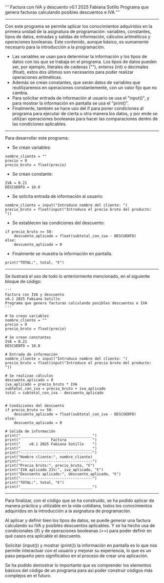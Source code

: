 '''
Factura con IVA y descuento
v0.1 2025 Fabiana Sotillo
Programa que genera facturas calculando posibles descuentos e IVA 
'''

---
Con este programa se permite aplicar los conocimientos adquiridos en la primera unidad de la asignatura de programación: variables, constantes, tipos de datos, entradas y salidas de información, cálculos aritméticos y operaciones booleanas.
Este contenido, aunque básico, es sumamente necesario para la introducción a la programación.

- Las variables se usan para determinar la información y los tipos de datos con los que se trabaja en el programa. Los tipos de datos pueden ser, por ejemplo, literales de cadenas (""), enteros (int) o decimales (float), estos dos últimos son necesarios para poder realizar operaciones aritméticas.
- Además se crean constantes, que serán datos de variables que reutilizaremos en operaciones constantemente, con un valor fijo que no cambia.
- Para solicitar entrada de información al usuario se usa el "input()", y para mostrar la información en pantalla se usa el "print()".
- Finalmente, también se hace uso del if para poner condiciones al programa para ejecutar de cierta u otra manera los datos, y por ende se utilizan operaciones booleanas para hacer las comparaciones dentro de las condiciones aplicables.

---

Para desarrollar este programa:

- Se crean variables:
```
nombre_cliente = ""
precio = 0
precio_bruto = float(precio)
```

- Se crean constante:
```
IVA = 0.21
DESCUENTO = 10.0
```

- Se solicita entrada de información al usuario:
```
nombre_cliente = input("Introduce nombre del cliente: ")
precio_bruto = float(input("Introduce el precio bruto del producto: "))
```

- Se establecen las condiciones del descuento:
```
if precio_bruto >= 50:
    descuento_aplicado = float(subtotal_con_iva - DESCUENTO)
else:
    descuento_aplicado = 0
```
- Finalmente se muestra la información en pantalla.
```
print("TOTAL:", total, "€")
```

---

Se ilustrará el uso de todo lo anteriormente mencionado, en el siguiente bloque de código:

```
'''
Factura con IVA y descuento
v0.1 2025 Fabiana Sotillo
Programa que genera facturas calculando posibles descuentos e IVA 
'''

# Se crean variables
nombre_cliente = ""
precio = 0
precio_bruto = float(precio)

# Se crean constantes
IVA = 0.21
DESCUENTO = 10.0

# Entrada de información
nombre_cliente = input("Introduce nombre del cliente: ")
precio_bruto = float(input("Introduce el precio bruto del producto: "))

# Se realizan cálculos
descuento_aplicado = 0
iva_aplicado = precio_bruto * IVA
subtotal_con_iva = precio_bruto + iva_aplicado
total = subtotal_con_iva - descuento_aplicado


# Condiciones del descuento
if precio_bruto >= 50:
    descuento_aplicado = float(subtotal_con_iva - DESCUENTO)
else:
    descuento_aplicado = 0
    
# Salida de información
print("_________________________________")
print("              Factura            ")
print("    v0.1 2025 Fabiana Sotillo    ")
print("_________________________________")
print("---------------------------------")
print("Nombre cliente:", nombre_cliente)
print("---------------------------------")
print("Precio bruto:", precio_bruto, "€")
print("IVA aplicado 21%:", iva_aplicado, "€")
print("Descuento aplicado:", descuento_aplicado, "€")
print("---------------------------------")
print("TOTAL:", total, "€")
print("_________________________________")
```
---

Para finalizar, con el código que se ha construido, se ha podido aplicar de manera práctica y utilizable en la vida cotidiana, todos los conocimientos adquiridos en la introducción a la asignatura de programación.

Al aplicar y definir bien los tipos de datos, se puede generar una factura calculando su IVA y posibles descuentos aplicables. Y se ha hecho usa de condicionales (if) y de operaciones booleanas (>=) para poder definir en qué casos era aplicable el descuento.

Solicitar (input()) y mostrar (print()) la información en pantalla es lo que nos permite interactuar con el usuario y mejorar su experiencia, lo que es un paso pequeño pero significativo en el proceso de crear una aplicación.

Se ha podido demostrar lo importante que es comprender los elementos básicos del código de un programa para así poder construir códigos más complejos en el futuro.
